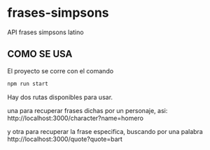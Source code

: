 # frases-simpsons
API frases simpsons latino


## COMO SE USA

El proyecto se corre con el comando
```bash
npm run start
```

Hay dos rutas disponibles para usar.

una para recuperar frases dichas por un personaje, asi:
http://localhost:3000/character?name=homero

y otra para recuperar la frase especifica, buscando por una palabra
http://localhost:3000/quote?quote=bart
